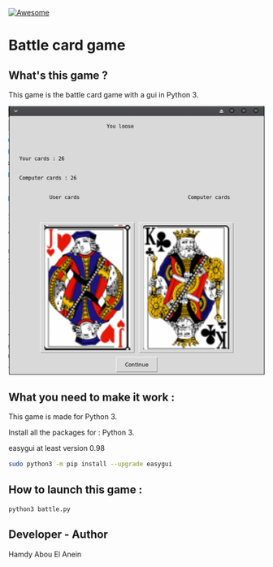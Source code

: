 [![Awesome](https://awesome.re/badge.svg)](https://awesome.re)  

# Battle card game

## What's this game ?  

This game is the battle card game with a gui in Python 3.

![Screenshot](screenshot.png)  


## What you need to make it work :  

This game is made for Python 3.  

Install all the packages for : Python 3.  

easygui at least version 0.98  

```sh
sudo python3 -m pip install --upgrade easygui  
```  


## How to launch this game :  

```sh
python3 battle.py
```  


## Developer - Author  

Hamdy Abou El Anein  

